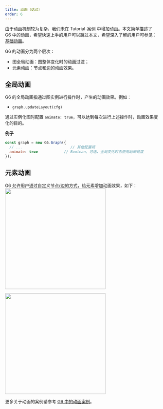 ```yaml
---
title: 动画（选读）
order: 6
---
```


由于动画机制较为复杂，我们未在 Tutorial-案例 中增加动画。本文简单描述了 G6 中的动画，希望快速上手的用户可以跳过本文，希望深入了解的用户可参见：[基础动画](/zh/docs/manual/advanced/animation/)。

G6 的动画分为两个层次：

- 图全局动画：图整体变化时的动画过渡；
- 元素动画：节点和边的动画效果。

## 全局动画
G6 的全局动画指通过图实例进行操作时，产生的动画效果。例如：

- `graph.updateLayout(cfg)`

通过实例化图时配置 `animate: true`，可以达到每次进行上述操作时，动画效果变化的目的。

**例子**

```javascript
const graph = new G6.Graph({
  // ...                      // 其他配置项
  animate: true            // Boolean，可选，全局变化时否使用动画过度
});
```

## 元素动画
G6 允许用户通过自定义节点/边的方式，给元素增加动画效果，如下：<br />
<img src='https://gw.alipayobjects.com/mdn/rms_f8c6a0/afts/img/A*hYJSQaneVmgAAAAAAAAAAABkARQnAQ' width=330 />

<img src='https://gw.alipayobjects.com/mdn/rms_f8c6a0/afts/img/A*-90pSrm4hkUAAAAAAAAAAABkARQnAQ' width=330 />

更多关于动画的案例请参考 [G6 中的动画案例](/zh/examples/scatter/node)。
